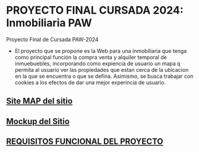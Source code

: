 # PROYECTO FINAL CURSADA 2024: Inmobiliaria PAW
 Proyecto Final de Cursada PAW-2024

- El proyecto que se propone es la Web para una inmobiliaria que tenga como principal función la compra venta y alquiler temporal de inmuebuebles, incorporando como expiencia de usuario un mapa q permita al usuario ver las propiedades que estan cerca de la ubicacion en la que se encuentra o que se defina. Asimismo, se busca trabajar con cookies a los efectos de dar una mejor experincia de usuario.

## [Site MAP del sitio](https://www.figma.com/file/f7et6OtnD4UQtiVNiBge5e/mockup-%2F-inmobiliaria-paw?type=design&node-id=10-2&mode=design&t=ifRSzAKGyPJI4I4V-0)

## [Mockup del Sitio](https://www.figma.com/file/f7et6OtnD4UQtiVNiBge5e/mockup-%2F-inmobiliaria-paw?type=design&node-id=0-1&mode=design&t=ifRSzAKGyPJI4I4V-0)

## [REQUISITOS FUNCIONAL DEL PROYECTO](Instalacion.md)
